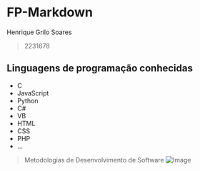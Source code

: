# FP-Markdown

Henrique Grilo Soares
>2231678


## Linguagens de programação conhecidas

- C
- JavaScript
- Python
- C#
- VB
- HTML
- CSS
- PHP
- ...




> Metodologias de Desenvolvimento de Software
![Image](https://eduportugal.eu/wp-content/uploads/2017/08/eduportugal_ipleiria_n.jpg)



